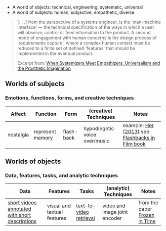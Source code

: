 

- A world of objects: technical,  engineering,  systematic, universal
- A world of subjects: human, subjective, empathetic, diverse

> [. . .] from  the  perspective  of  a  systems  engineer,  is  the  'man-machine  interface'  ―  the  technical  specification  of  the  ways  in  which  a  user  will  observe,  control  or  feed  information  to  the  product.  A  second  mode  of  engagement  with  human  concerns  is  the  design  process  of  'requirements  capture',  where  a  complex  human  context  must  be  reduced  to  a  finite  set  of  defined  'features' that  should  be  implemented  in  the  eventual  product.
> 
> Excerpt from: [When Systemizers Meet Empathizers: Universalism and the Prosthetic Imagination](https://doi.org/10.1179/030801810X12772143410485)


## Worlds of subjects
### Emotions, functions, forms, and creative techniques

| Affect | Function | Form | (creative) Techniques | Notes |
|--------------|-----------|------------|------------|------------|
| nostalgia | represent memory | flash-back | hypodiegetic voice over/music | example: [Her (2013)](https://youtu.be/Ewq5tStHmdk) see: [Flashbacks in Film book](https://www.routledge.com/Flashbacks-in-Film-Memory--History/Turim/p/book/9781138974371)|


## Worlds of objects
### Data, features, tasks, and analytic techniques

| Data | Features | Tasks | (analytic) Techniques | Notes |
|--------------|-----------|------------|------------|------------|
| [short videos annotated with short descriptions](https://m-bain.github.io/webvid-dataset/) | visual and textual features | [text-to-video retrieval](https://meru.robots.ox.ac.uk/frozen-in-time/) | video and image joint encoder | from the paper [Frozen in Time](https://arxiv.org/abs/2104.00650) |
